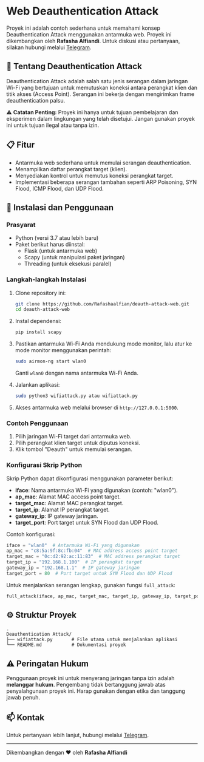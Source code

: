 # Web Deauthentication Attack

Proyek ini adalah contoh sederhana untuk memahami konsep Deauthentication Attack menggunakan antarmuka web. Proyek ini dikembangkan oleh **Rafasha Alfiandi**. Untuk diskusi atau pertanyaan, silakan hubungi melalui [Telegram](http://t.me/Rafashaalfian).

## 📖 Tentang Deauthentication Attack

Deauthentication Attack adalah salah satu jenis serangan dalam jaringan Wi-Fi yang bertujuan untuk memutuskan koneksi antara perangkat klien dan titik akses (Access Point). Serangan ini bekerja dengan mengirimkan frame deauthentication palsu.

⚠️ **Catatan Penting:**
Proyek ini hanya untuk tujuan pembelajaran dan eksperimen dalam lingkungan yang telah disetujui. Jangan gunakan proyek ini untuk tujuan ilegal atau tanpa izin.

## 📋 Fitur
- Antarmuka web sederhana untuk memulai serangan deauthentication.
- Menampilkan daftar perangkat target (klien).
- Menyediakan kontrol untuk memutus koneksi perangkat target.
- Implementasi beberapa serangan tambahan seperti ARP Poisoning, SYN Flood, ICMP Flood, dan UDP Flood.

## 🚀 Instalasi dan Penggunaan

### Prasyarat
- Python (versi 3.7 atau lebih baru)
- Paket berikut harus diinstal:
  - Flask (untuk antarmuka web)
  - Scapy (untuk manipulasi paket jaringan)
  - Threading (untuk eksekusi paralel)

### Langkah-langkah Instalasi
1. Clone repository ini:
   ```bash
   git clone https://github.com/Rafashaalfian/deauth-attack-web.git
   cd deauth-attack-web
   ```
2. Instal dependensi:
   ```bash
   pip install scapy
   ```
3. Pastikan antarmuka Wi-Fi Anda mendukung mode monitor, lalu atur ke mode monitor menggunakan perintah:
   ```bash
   sudo airmon-ng start wlan0
   ```
   Ganti `wlan0` dengan nama antarmuka Wi-Fi Anda.

4. Jalankan aplikasi:
   ```bash
   sudo python3 wifiattack.py atau wifiattack.py
   ```    
5. Akses antarmuka web melalui browser di `http://127.0.0.1:5000`.


### Contoh Penggunaan
1. Pilih jaringan Wi-Fi target dari antarmuka web.
2. Pilih perangkat klien target untuk diputus koneksi.
3. Klik tombol "Deauth" untuk memulai serangan.

### Konfigurasi Skrip Python
Skrip Python dapat dikonfigurasi menggunakan parameter berikut:
- **iface**: Nama antarmuka Wi-Fi yang digunakan (contoh: "wlan0").
- **ap_mac**: Alamat MAC access point target.
- **target_mac**: Alamat MAC perangkat target.
- **target_ip**: Alamat IP perangkat target.
- **gateway_ip**: IP gateway jaringan.
- **target_port**: Port target untuk SYN Flood dan UDP Flood.

Contoh konfigurasi:
```python
iface = "wlan0"  # Antarmuka Wi-Fi yang digunakan
ap_mac = "c8:5a:9f:8c:fb:04"  # MAC address access point target
target_mac = "0c:d2:92:ac:11:83"  # MAC address perangkat target
target_ip = "192.168.1.100"  # IP perangkat target
gateway_ip = "192.168.1.1"  # IP gateway jaringan
target_port = 80  # Port target untuk SYN Flood dan UDP Flood
```

Untuk menjalankan serangan lengkap, gunakan fungsi `full_attack`:
```python
full_attack(iface, ap_mac, target_mac, target_ip, gateway_ip, target_port)
```

## ⚙️ Struktur Proyek
```
.
Deauthentication Attack/
├── wifiattack.py       # File utama untuk menjalankan aplikasi
└── README.md           # Dokumentasi proyek
```

## ⚠️ Peringatan Hukum
Penggunaan proyek ini untuk menyerang jaringan tanpa izin adalah **melanggar hukum**. Pengembang tidak bertanggung jawab atas penyalahgunaan proyek ini. Harap gunakan dengan etika dan tanggung jawab penuh.

## 📫 Kontak
Untuk pertanyaan lebih lanjut, hubungi melalui [Telegram](http://t.me/Rafashaalfian).

---
Dikembangkan dengan ❤️ oleh **Rafasha Alfiandi**
